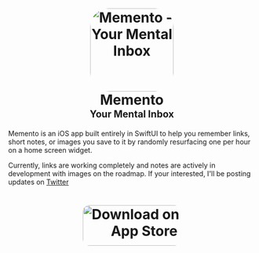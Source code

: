 <h1 align="center">
    <a href="https://github.com/user-attachments/assets/0a0d9ed5-0967-4fdf-9463-ccd00edc3593" style="width: 170px; height: 170px; border-radius: 22%; overflow: hidden; display: inline-block; vertical-align: middle;"><img src="https://github.com/user-attachments/assets/0a0d9ed5-0967-4fdf-9463-ccd00edc3593" alt="Memento - Your Mental Inbox" style="width: 170px; height: 170px; border-radius: 22%; overflow: hidden; display: inline-block; vertical-align: middle;"></a>
    <br>
    <b>Memento</b>
    <br>
    <sub><sup>Your Mental Inbox</sup></sub>
    <br>
</h1>

<p>Memento is an iOS app built entirely in SwiftUI to help you remember links, short notes, or images you save to it by randomly resurfacing one per hour on a home screen widget.</p> 

<p>Currently, links are working completely and notes are actively in development with images on the roadmap. 
If your interested, I'll be posting updates on <a href="https://twitter.com/intent/follow?screen_name=knotbin">Twitter</a></p>

<h1 align="center">
    <a href="https://apps.apple.com/us/app/memento-your-mental-inbox/id6541765296?itsct=apps_box_badge&amp;itscg=30200" style="display: inline-block; overflow: hidden; border-radius: 13px; width: 200px; height: 83px;"><img src="https://tools.applemediaservices.com/api/badges/download-on-the-app-store/black/en-us?size=250x83&amp;releaseDate=1724112000" alt="Download on the App Store" style="border-radius: 13px; width: 250px; height: 83px;"></a>
</h1>

<!---<div align="center"><img src="https://github.com/knotbin/memento/blob/main/.github/README/DeviceOne.png?raw=true" style="width:298px"> <img src="https://github.com/knotbin/memento/blob/main/.github/README/DeviceTwo.png?raw=true" style="width:298px"> <img src="https://github.com/knotbin/memento/blob/main/.github/README/DeviceThree.png?raw=true" style="width:298px"></div>--->
